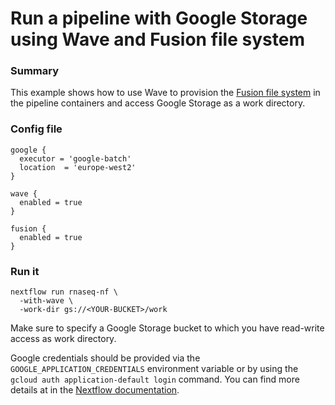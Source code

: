 # Run a pipeline with Google Storage using Wave and Fusion file system

### Summary 

This example shows how to use Wave to provision the [Fusion file system](https://www.nextflow.io/docs/latest/fusion.html) 
in the pipeline containers and access Google Storage as a work directory.

### Config file 

```
google {
  executor = 'google-batch'
  location  = 'europe-west2'
}

wave {
  enabled = true
}

fusion {
  enabled = true
}

```

### Run it 

```
nextflow run rnaseq-nf \
  -with-wave \
  -work-dir gs://<YOUR-BUCKET>/work
```

Make sure to specify a Google Storage bucket to which you have read-write access as work directory. 

Google credentials should be provided via the `GOOGLE_APPLICATION_CREDENTIALS` environment variable
or by using the `gcloud auth application-default login` command. You can find more details at in the 
[Nextflow documentation](https://www.nextflow.io/docs/latest/google.html#credentials).


